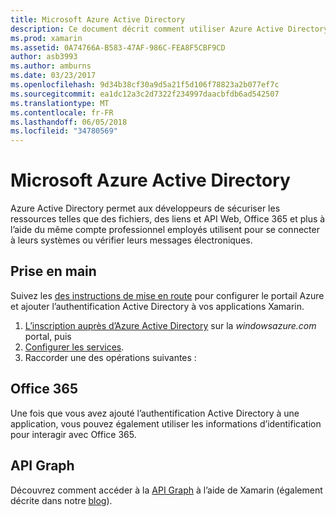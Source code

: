 ```yaml
---
title: Microsoft Azure Active Directory
description: Ce document décrit comment utiliser Azure Active Directory pour authentifier les utilisateurs dans les applications mobiles développées avec Xamarin.
ms.prod: xamarin
ms.assetid: 0A74766A-B583-47AF-986C-FEA8F5CBF9CD
author: asb3993
ms.author: amburns
ms.date: 03/23/2017
ms.openlocfilehash: 9d34b38cf30a9d5a21f5d106f78823a2b077ef7c
ms.sourcegitcommit: ea1dc12a3c2d7322f234997daacbfdb6ad542507
ms.translationtype: MT
ms.contentlocale: fr-FR
ms.lasthandoff: 06/05/2018
ms.locfileid: "34780569"
---
```

# <a name="microsoft-azure-active-directory"></a>Microsoft Azure Active Directory


Azure Active Directory permet aux développeurs de sécuriser les ressources telles que des fichiers, des liens et API Web, Office 365 et plus à l’aide du même compte professionnel employés utilisent pour se connecter à leurs systèmes ou vérifier leurs messages électroniques.

## <a name="getting-started"></a>Prise en main

Suivez les [des instructions de mise en route](~/cross-platform/data-cloud/active-directory/get-started/index.md) pour configurer le portail Azure et ajouter l’authentification Active Directory à vos applications Xamarin.

1. [L’inscription auprès d’Azure Active Directory](~/cross-platform/data-cloud/active-directory/get-started/register.md) sur la *windowsazure.com* portal, puis
2. [Configurer les services](~/cross-platform/data-cloud/active-directory/get-started/configure.md).
3. Raccorder une des opérations suivantes :

## <a name="office-365"></a>Office 365

Une fois que vous avez ajouté l’authentification Active Directory à une application, vous pouvez également utiliser les informations d’identification pour interagir avec Office 365.

## <a name="graph-api"></a>API Graph

Découvrez comment accéder à la [API Graph](~/cross-platform/data-cloud/active-directory/graph.md) à l’aide de Xamarin (également décrite dans notre [blog](http://blog.xamarin.com/authenticate-xamarin-mobile-apps-using-azure-active-directory/)).

